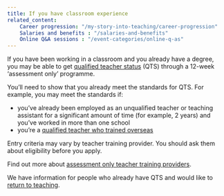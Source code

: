 ```yaml
---
title: If you have classroom experience
related_content:
    Career progression: "/my-story-into-teaching/career-progression"
    Salaries and benefits : "/salaries-and-benefits"
    Online Q&A sessions : "/event-categories/online-q-as"
---
```


If you have been working in a classroom and you already have a degree, you may be able to get [qualified teacher status](/what-is-qts) (QTS) through a 12-week ‘assessment only’ programme.

You’ll need to show that you already meet the standards for QTS. For example, you may meet the standards if:

- you’ve already been employed as an unqualified teacher or teaching assistant for a significant amount of time (for example, 2 years) and you’ve worked in more than one school
- you’re a [qualified teacher who trained overseas](https://www.gov.uk/government/publications/apply-for-qualified-teacher-status-qts-if-you-teach-outside-the-uk)

Entry criteria may vary by teacher training provider. You should ask them about eligibility before you apply.

Find out more about [assessment only teacher training providers](/assessment-only-providers).

We have information for people who already have QTS and would like to [return to teaching](/returning-to-teaching).
